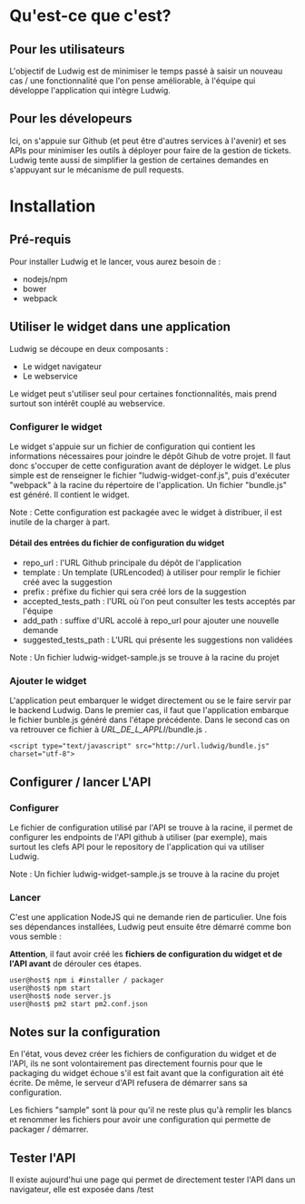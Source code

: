 # Qu'est-ce que c'est?

## Pour les utilisateurs
L'objectif de Ludwig est de minimiser le temps passé à saisir un nouveau cas / une fonctionnalité que l'on pense améliorable, à l'équipe qui développe l'application qui intègre Ludwig.

## Pour les dévelopeurs
Ici, on s'appuie sur Github (et peut être d'autres services à l'avenir) et ses APIs pour minimiser les outils à déployer pour faire de la gestion de tickets. Ludwig tente aussi de simplifier la gestion de certaines demandes en s'appuyant sur le mécanisme de pull requests.

# Installation

## Pré-requis

Pour installer Ludwig et le lancer, vous aurez besoin de :

* nodejs/npm
* bower
* webpack

## Utiliser le widget dans une application

Ludwig se découpe en deux composants :

* Le widget navigateur
* Le webservice

Le widget peut s'utiliser seul pour certaines fonctionnalités, mais prend surtout son intérêt couplé au webservice.

### Configurer le widget

Le widget s'appuie sur un fichier de configuration qui contient les informations nécessaires pour joindre le dépôt Gihub de votre projet. Il faut donc s'occuper de cette configuration avant de déployer le widget.
Le plus simple est de renseigner le fichier "ludwig-widget-conf.js", puis d'exécuter "webpack" à la racine du répertoire de l'application. Un fichier "bundle.js" est généré. Il contient le widget.

Note : Cette configuration est packagée avec le widget à distribuer, il est inutile de la charger à part.

#### Détail des entrées du fichier de configuration du widget

* repo_url : l'URL Github principale du dépôt de l'application
* template : Un template (URLencoded) à utiliser pour remplir le fichier créé avec la suggestion
* prefix : préfixe du fichier qui sera créé lors de la suggestion
* accepted_tests_path : l'URL où l'on peut consulter les tests acceptés par l'équipe
* add_path : suffixe d'URL accolé à repo_url pour ajouter une nouvelle demande
* suggested_tests_path : L'URL qui présente les suggestions non validées

Note : Un fichier ludwig-widget-sample.js se trouve à la racine du projet

### Ajouter le widget

L'application peut embarquer le widget directement ou se le faire servir par le backend Ludwig. Dans le premier cas, il faut que l'application embarque le fichier bunble.js généré dans l'étape précédente. Dans le second cas on va retrouver ce fichier à _URL_DE_L_APPLI_/bundle.js .

    <script type="text/javascript" src="http://url.ludwig/bundle.js" charset="utf-8">

## Configurer / lancer L'API

### Configurer

Le fichier de configuration utilisé par l'API se trouve à la racine, il permet de configurer les endpoints de l'API github à utiliser (par exemple), mais surtout les clefs API pour le repository de l'application qui va utiliser Ludwig.

Note : Un fichier ludwig-widget-sample.js se trouve à la racine du projet

### Lancer

C'est une application NodeJS qui ne demande rien de particulier. Une fois ses dépendances installées, Ludwig peut ensuite être démarré comme bon vous semble :

**Attention**, il faut avoir créé les **fichiers de configuration du widget et de l'API avant** de dérouler ces étapes.

    user@host$ npm i #installer / packager
    user@host$ npm start
    user@host$ node server.js
    user@host$ pm2 start pm2.conf.json

## Notes sur la configuration

En l'état, vous devez créer les fichiers de configuration du widget et de l'API, ils ne sont volontairement pas directement fournis pour que le packaging du widget échoue s'il est fait avant que la configuration ait été écrite. De même, le serveur d'API refusera de démarrer sans sa configuration.

Les fichiers "sample" sont là pour qu'il ne reste plus qu'à remplir les blancs et renommer les fichiers pour avoir une configuration qui permette de packager / démarrer.

## Tester l'API

Il existe aujourd'hui une page qui permet de directement tester l'API dans un navigateur, elle est exposée dans /test